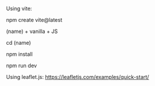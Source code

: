 Using vite:

  npm create vite@latest
  
  (name) + vanilla + JS
  
  cd (name)
  
  npm install
  
  npm run dev

  

Using leaflet.js:
  https://leafletjs.com/examples/quick-start/
  
